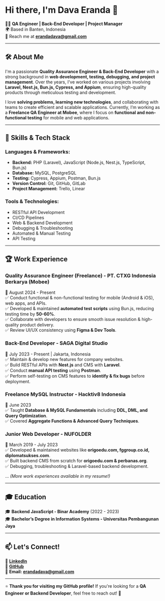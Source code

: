 # Hi there, I'm Dava Eranda 👋

👨‍💻 **QA Engineer | Back-End Developer | Project Manager**  
🌍 Based in Banten, Indonesia  
📩 Reach me at **erandadava@gmail.com**  

---

## 🛠 About Me  
I'm a passionate **Quality Assurance Engineer & Back-End Developer** with a strong background in **web development, testing, debugging, and project management**. Over the years, I've worked on various projects involving **Laravel, Nest.js, Bun.js, Cypress, and Appium**, ensuring high-quality products through meticulous testing and development.

I love **solving problems, learning new technologies**, and collaborating with teams to create efficient and scalable applications. Currently, I’m working as a **Freelance QA Engineer at Mobee**, where I focus on **functional and non-functional testing** for mobile and web applications.

---

## 🚀 Skills & Tech Stack  
### **Languages & Frameworks:**  
- **Backend:** PHP (Laravel), JavaScript (Node.js, Nest.js, TypeScript, Bun.js)  
- **Database:** MySQL, PostgreSQL  
- **Testing:** Cypress, Appium, Postman, Bun.js  
- **Version Control:** Git, GitHub, GitLab  
- **Project Management:** Trello, Linear  

### **Tools & Technologies:**  
- RESTful API Development  
- CI/CD Pipelines  
- Web & Backend Development  
- Debugging & Troubleshooting  
- Automated & Manual Testing  
- API Testing  

---

## 🏆 Work Experience  

### **Quality Assurance Engineer (Freelance) - PT. CTXG Indonesia Berkarya (Mobee)**
📆 August 2024 - Present  
✅ Conduct functional & non-functional testing for mobile (Android & iOS), web apps, and APIs.  
✅ Developed & maintained **automated test scripts** using Bun.js, reducing testing time by **50-60%**.  
✅ Collaborate with developers to ensure smooth issue resolution & high-quality product delivery.  
✅ Review UI/UX consistency using **Figma & Dev Tools**.  

### **Back-End Developer - SAGA Digital Studio**  
📆 July 2023 - Present | Jakarta, Indonesia  
✅ Maintain & develop new features for company websites.  
✅ Build RESTful APIs with **Nest.js** and CMS with **Laravel**.  
✅ Conduct **manual API testing** using **Postman**.  
✅ Perform self-testing on CMS features to **identify & fix bugs** before deployment.  

### **Freelance MySQL Instructor - Hacktiv8 Indonesia**  
📆 June 2023  
✅ Taught **Database & MySQL Fundamentals** including **DDL, DML, and Query Optimization**.  
✅ Covered **Aggregate Functions & Advanced Query Techniques**.  

### **Junior Web Developer - NUFOLDER**  
📆 March 2019 - July 2023  
✅ Developed & maintained websites like **origoedu.com, fggroup.co.id, diplomatsukses.com**.  
✅ Built backend CMS from scratch for **origoedu.com & perbanas.org**.  
✅ Debugging, troubleshooting & Laravel-based backend development.  

... *(More work experiences available in my resume!)*  

---

## 🎓 Education  
🎓 **Backend JavaScript - Binar Academy** (2022 - 2023)  
🎓 **Bachelor’s Degree in Information Systems - Universitas Pembangunan Jaya**  

---

## 📫 Let's Connect!  
💼 **[LinkedIn](https://www.linkedin.com/in/dava-eranda)**  
📂 **[GitHub](https://github.com/DavaEranda)**  
💌 **Email: erandadava@gmail.com**  

---

⭐ **Thank you for visiting my GitHub profile!** If you're looking for a **QA Engineer or Backend Developer**, feel free to reach out! 🚀
